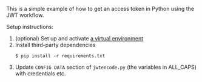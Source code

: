 This is a simple example of how to get an access token in Python using the JWT
workflow.

Setup instructions:

1. (optional) Set up and activate
   [a virtual environment](https://realpython.com/python-virtual-environments-a-primer/)
2. Install third-party dependencies
   ```shell
   $ pip install -r requirements.txt
   ```
3. Update `CONFIG DATA` section of `jwtencode.py` (the variables in ALL_CAPS)
   with credentials etc.
